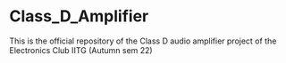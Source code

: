 # Class_D_Amplifier
This is the official repository of the Class D audio amplifier project of the Electronics Club IITG (Autumn sem 22)
